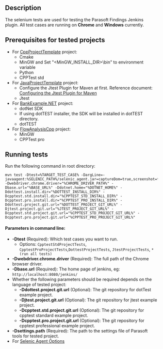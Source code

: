 ## Description
The selenium tests are used for testing the Parasoft Findings Jenkins plugin. All test cases are running on **Chrome** and **Windows** currently.

## Prerequisites for tested projects
* For [CppProjectTemplate](https://code.parasoftcn.com/projects/PF/repos/cppprojecttemplate/browse) project:
  * Cmake
  * MinGW and Set "<MinGW_INSTALL_DIR>\bin" to environment variable
  * Python
  * CPPTest std
* For [JavaProjectTemplate](https://code.parasoftcn.com/projects/PF/repos/javaprojecttemplate/browse) project:
  * Configure the Jtest Plugin for Maven at first. Reference document: [Configuring the Jtest Plugin for Maven](https://docs.parasoft.com/display/JTEST20231/Configuring+the+Jtest+Plugin+for+Maven#ConfiguringtheJtestPluginforMaven-InitialSetupInitialSetup)
  * Jtest
* For [BankExample.NET](https://code.parasoftcn.com/projects/PF/repos/bankexample.net/browse) project:
  * dotNet SDK
  * If using dotTEST installer, the SDK will be installed in dotTEST directory.
  * dotTEST
* For [FlowAnalysisCpp](https://code.parasoftcn.com/projects/PF/repos/flowanalysiscpp/browse) project:
  * MinGW
  * CPPTest pro

## Running tests
Run the following command in root directory:

```
mvn test -Dtest=%TARGET_TEST_CASE% -DargLine=-javaagent:%SELENIC_PATH%/selenic_agent.jar=captureDom=true,screenshot=failures -Dwebdriver.chrome.driver="%CHROME_DRIVER_PATH%" -Dbase.url="%BASE_URL%" -Ddotnet.home="%DOTNET_HOME%" -Ddottest.install.dir="%DOTTEST_INSTALL_DIR%" -Dcpptest.std.install.dir="%CPPTEST_STD_INSTALL_DIR%" -Dcpptest.pro.install.dir="%CPPTEST_PRO_INSTALL_DIR%" -Ddottest.project.git.url="%DOTTEST_PROJECT_GIT_URL%" -Djtest.project.git.url="%JTEST_PROJECT_GIT_URL%" -Dcpptest.std.project.git.url="%CPPTEST_STD_PROJECT_GIT_URL%" -Dcpptest.pro.project.git.url="%CPPTEST_PRO_PROJECT_GIT_URL%"
```
#### Parameters in command line:
* **-Dtest** (Required): Which test cases you want to run. 
  * Options: `CpptestStdProjectTests`, `CpptestProProjectTests`,`DottestProjectTests`, `JtestProjectTests`, `* (run all tests)`
* **-Dwebdriver.chrome.driver** (Required): The full path of the Chrome browser driver.
* **-Dbase.url** (Required): The home page of jenkins, eg: `http://localhost:8080/jenkins/`
* Whether the following parameters should be required depends on the language of tested project:
    * **-Ddottest.project.git.url** (Optional): The git repository for dotTest example project.
    * **-Djtest.project.git.url** (Optional): The git repository for jtest example project.
    * **-Dcpptest.std.project.git.url** (Optional): The git repository for cpptest standard example project.
    * **-Dcpptest.pro.project.git.url** (Optional): The git repository for cpptest professional example project.
* **-Dsettings.path** (Required): The path to the settings file of Parasoft tools for tested project.
* For [Selenic Agent Options](https://docs.parasoft.com/display/SEL20222/Command+Line#CommandLine-SelenicAgentOptions)
